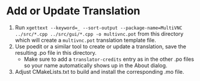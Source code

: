 # Add or Update Translation

1. Run `xgettext --keyword=_ --sort-output --package-name=MultiVNC ../src/*.cpp ../src/gui/*.cpp -o multivnc.pot`
   from this directory which will create a `multivnc.pot` translation template file.
2. Use poedit or a similar tool to create or update a translation, save the resulting .po file in this directory.
     - Make sure to add a `translator-credits` entry as in the other .po files so your name automatically shows up in the About dialog. 
4. Adjust CMakeLists.txt to build and install the corresponding .mo file.
